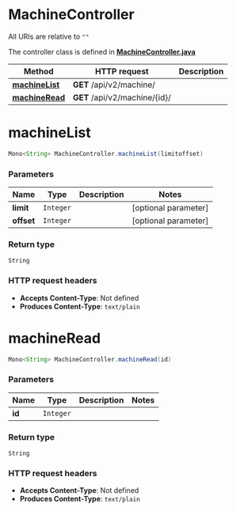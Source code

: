 # MachineController

All URIs are relative to `""`

The controller class is defined in **[MachineController.java](../../src/main/java/org/openapitools/controller/MachineController.java)**

Method | HTTP request | Description
------------- | ------------- | -------------
[**machineList**](#machineList) | **GET** /api/v2/machine/ | 
[**machineRead**](#machineRead) | **GET** /api/v2/machine/{id}/ | 

<a id="machineList"></a>
# **machineList**
```java
Mono<String> MachineController.machineList(limitoffset)
```



### Parameters
Name | Type | Description  | Notes
------------- | ------------- | ------------- | -------------
**limit** | `Integer` |  | [optional parameter]
**offset** | `Integer` |  | [optional parameter]

### Return type
`String`


### HTTP request headers
 - **Accepts Content-Type**: Not defined
 - **Produces Content-Type**: `text/plain`

<a id="machineRead"></a>
# **machineRead**
```java
Mono<String> MachineController.machineRead(id)
```



### Parameters
Name | Type | Description  | Notes
------------- | ------------- | ------------- | -------------
**id** | `Integer` |  |

### Return type
`String`


### HTTP request headers
 - **Accepts Content-Type**: Not defined
 - **Produces Content-Type**: `text/plain`

